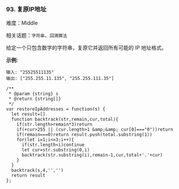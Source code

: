 ### 93. 复原IP地址

难度：Middle

相关话题：`字符串`、`回溯算法`

给定一个只包含数字的字符串，复原它并返回所有可能的 IP 地址格式。



**示例:** 



```
输入: "25525511135"
输出: ["255.255.11.135", "255.255.111.35"]
```

```
/**
 * @param {string} s
 * @return {string[]}
 */
var restoreIpAddresses = function(s) {
  let result=[]
  function backtrack(str,remain,cur,total){
    if(str.length>remain*3)return
    if(+cur>255 || (cur.length>1 &amp;&amp; cur[0]==="0"))return
    if(remain===0)return result.push(total.substring(1))
    for(let i=1;i<=3;i++){
      if(str.length<i)continue
      let cur=str.substring(0,i)
      backtrack(str.substring(i),remain-1,cur,total+'.'+cur)
    }
  }
  backtrack(s,4,'','')
  return result
};
```

